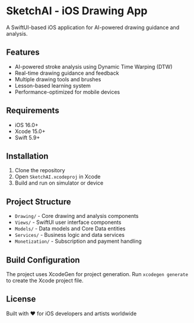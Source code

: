 # SketchAI - iOS Drawing App

A SwiftUI-based iOS application for AI-powered drawing guidance and analysis.

## Features

- AI-powered stroke analysis using Dynamic Time Warping (DTW)
- Real-time drawing guidance and feedback
- Multiple drawing tools and brushes
- Lesson-based learning system
- Performance-optimized for mobile devices

## Requirements

- iOS 16.0+
- Xcode 15.0+
- Swift 5.9+

## Installation

1. Clone the repository
2. Open `SketchAI.xcodeproj` in Xcode
3. Build and run on simulator or device

## Project Structure

- `Drawing/` - Core drawing and analysis components
- `Views/` - SwiftUI user interface components
- `Models/` - Data models and Core Data entities
- `Services/` - Business logic and data services
- `Monetization/` - Subscription and payment handling

## Build Configuration

The project uses XcodeGen for project generation. Run `xcodegen generate` to create the Xcode project file.

## License

Built with ❤️ for iOS developers and artists worldwide
